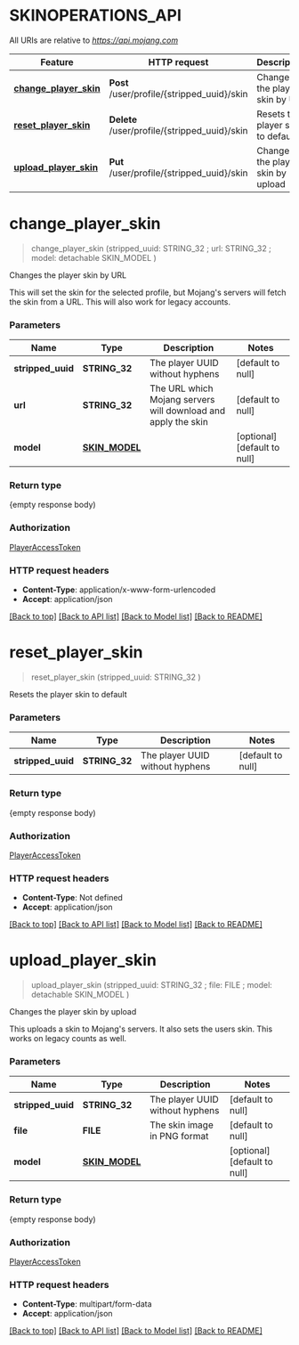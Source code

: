 # SKINOPERATIONS_API

All URIs are relative to *https://api.mojang.com*

Feature | HTTP request | Description
------------- | ------------- | -------------
[**change_player_skin**](SKINOPERATIONS_API.md#change_player_skin) | **Post** /user/profile/{stripped_uuid}/skin | Changes the player skin by URL
[**reset_player_skin**](SKINOPERATIONS_API.md#reset_player_skin) | **Delete** /user/profile/{stripped_uuid}/skin | Resets the player skin to default
[**upload_player_skin**](SKINOPERATIONS_API.md#upload_player_skin) | **Put** /user/profile/{stripped_uuid}/skin | Changes the player skin by upload


# **change_player_skin**
> change_player_skin (stripped_uuid: STRING_32 ; url: STRING_32 ; model:  detachable SKIN_MODEL )
	

Changes the player skin by URL

This will set the skin for the selected profile, but Mojang's servers will fetch the skin from a URL. This will also work for legacy accounts.


### Parameters

Name | Type | Description  | Notes
------------- | ------------- | ------------- | -------------
 **stripped_uuid** | **STRING_32**| The player UUID without hyphens | [default to null]
 **url** | **STRING_32**| The URL which Mojang servers will download and apply the skin | [default to null]
 **model** | [**SKIN_MODEL**](SkinModel.md)|  | [optional] [default to null]

### Return type

{empty response body)

### Authorization

[PlayerAccessToken](../README.md#PlayerAccessToken)

### HTTP request headers

 - **Content-Type**: application/x-www-form-urlencoded
 - **Accept**: application/json

[[Back to top]](#) [[Back to API list]](../README.md#documentation-for-api-endpoints) [[Back to Model list]](../README.md#documentation-for-models) [[Back to README]](../README.md)

# **reset_player_skin**
> reset_player_skin (stripped_uuid: STRING_32 )
	

Resets the player skin to default


### Parameters

Name | Type | Description  | Notes
------------- | ------------- | ------------- | -------------
 **stripped_uuid** | **STRING_32**| The player UUID without hyphens | [default to null]

### Return type

{empty response body)

### Authorization

[PlayerAccessToken](../README.md#PlayerAccessToken)

### HTTP request headers

 - **Content-Type**: Not defined
 - **Accept**: application/json

[[Back to top]](#) [[Back to API list]](../README.md#documentation-for-api-endpoints) [[Back to Model list]](../README.md#documentation-for-models) [[Back to README]](../README.md)

# **upload_player_skin**
> upload_player_skin (stripped_uuid: STRING_32 ; file: FILE ; model:  detachable SKIN_MODEL )
	

Changes the player skin by upload

This uploads a skin to Mojang's servers. It also sets the users skin. This works on legacy counts as well.


### Parameters

Name | Type | Description  | Notes
------------- | ------------- | ------------- | -------------
 **stripped_uuid** | **STRING_32**| The player UUID without hyphens | [default to null]
 **file** | **FILE**| The skin image in PNG format | [default to null]
 **model** | [**SKIN_MODEL**](SkinModel.md)|  | [optional] [default to null]

### Return type

{empty response body)

### Authorization

[PlayerAccessToken](../README.md#PlayerAccessToken)

### HTTP request headers

 - **Content-Type**: multipart/form-data
 - **Accept**: application/json

[[Back to top]](#) [[Back to API list]](../README.md#documentation-for-api-endpoints) [[Back to Model list]](../README.md#documentation-for-models) [[Back to README]](../README.md)

